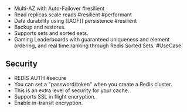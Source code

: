 
- Multi-AZ with Auto-Failover #resilient 
- Read replicas scale reads #resilient #performant 
- Data durability using [[AOF]] persistence #resilient 
- Backup and restores.
- Supports sets and sorted sets.
- Gaming Leaderboards with guaranteed uniqueness and element ordering, and real time ranking through Redis Sorted Sets. #UseCase 
 
## Security
- REDIS AUTH #secure 
- You can set a "password/token" when you create a Redis cluster.
- This is an extra level of security for your cache.
- Supports SSL in flight encryption. 
- Enable in-transit encryption. 